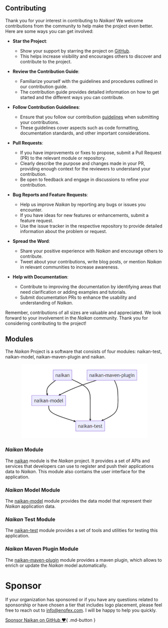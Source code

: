 ## Contributing

Thank you for your interest in contributing to *Naikan*! We welcome contributions from the community
to help make the project even better. Here are some ways you can get involved:

* **Star the Project**:

    - Show your support by starring the project
      on [GitHub](https://github.com/enofex/naikan).
    - This helps increase visibility and encourages others to discover and contribute to the
      project.

* **Review the Contribution Guide**:

    - Familiarize yourself with the guidelines and procedures outlined in our contribution guide.
    - The contribution guide provides detailed information on how to get started and the different
      ways
      you can contribute.

* **Follow Contribution Guidelines**:

    - Ensure that you follow our
      contribution [guidelines](https://github.com/enofex/naikan/blob/main/CONTRIBUTING.md)
      when submitting your contributions.
    - These guidelines cover aspects such as code formatting, documentation standards, and other
      important considerations.

* **Pull Requests**:

    - If you have improvements or fixes to propose, submit a Pull Request (PR) to the relevant
      module or repository.
    - Clearly describe the purpose and changes made in your PR, providing enough context for the
      reviewers to understand your contribution.
    - Be open to feedback and engage in discussions to refine your contribution.

* **Bug Reports and Feature Requests**:

    - Help us improve *Naikan* by reporting any bugs or issues you encounter.
    - If you have ideas for new features or enhancements, submit a feature request.
    - Use the issue tracker in the respective repository to provide detailed information about the
      problem or request.

* **Spread the Word**:

    - Share your positive experience with *Naikan* and encourage others to contribute.
    - Tweet about your contributions, write blog posts, or mention *Naikan* in relevant communities
      to increase awareness.

* **Help with Documentation**:

    - Contribute to improving the documentation by identifying areas that need clarification or
      adding examples and tutorials.
    - Submit documentation PRs to enhance the usability and understanding of *Naikan*.

Remember, contributions of all sizes are valuable and appreciated. We look forward to your
involvement in the *Naikan* community. Thank you for considering contributing to the project!

## Modules

The *Naikan* Project is a software that consists of four modules: naikan-test, naikan-model,
naikan-maven-plugin and naikan.

<p style="text-align: center;">
  <img src="../assets/images/modules.png" alt="Modules" width="400"/>
</p>

### *Naikan* Module

The [naikan](https://github.com/enofex/naikan) module is the *Naikan* project. It provides a set of
APIs and services that developers can use to register and push their applications data to *Naikan*.
This module also contains the user interface for the application.

### *Naikan* Model Module

The [naikan-model](https://github.com/enofex/naikan-model) module provides the data model that
represent their *Naikan* application data.

### *Naikan* Test Module

The [naikan-test](https://github.com/enofex/naikan-test) module provides a set of tools and
utilities for testing this application.

### *Naikan* Maven Plugin Module

The [naikan-maven-plugin](https://github.com/enofex/naikan-maven-plugin) module provides a maven
plugin, which allows to enrich or update the *Naikan* model automatically.

# Sponsor

If your organization has sponsored or if you have any questions related to sponsorship or have
chosen a tier that includes logo placement, please feel free to reach out to info@enofex.com. I will
be happy to help you quickly.

[Sponsor Naikan on GitHub :heart:](https://github.com/sponsors/mnhock){ .md-button }
